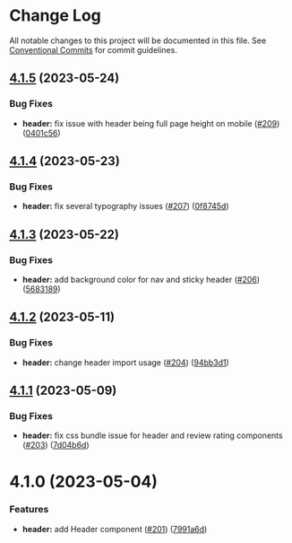 # Change Log

All notable changes to this project will be documented in this file.
See [Conventional Commits](https://conventionalcommits.org) for commit guidelines.

## [4.1.5](https://github.com/hey-car/heycar-uikit/compare/@heycar-uikit/header@4.1.4...@heycar-uikit/header@4.1.5) (2023-05-24)


### Bug Fixes

* **header:** fix issue with header being full page height on mobile ([#209](https://github.com/hey-car/heycar-uikit/issues/209)) ([0401c56](https://github.com/hey-car/heycar-uikit/commit/0401c56f91badc1a1f406ce7b4319ff173cce1b7))





## [4.1.4](https://github.com/hey-car/heycar-uikit/compare/@heycar-uikit/header@4.1.3...@heycar-uikit/header@4.1.4) (2023-05-23)


### Bug Fixes

* **header:** fix several typography issues ([#207](https://github.com/hey-car/heycar-uikit/issues/207)) ([0f8745d](https://github.com/hey-car/heycar-uikit/commit/0f8745df6b7b807edfdaf5aab0ce2b446f64ec72))





## [4.1.3](https://github.com/hey-car/heycar-uikit/compare/@heycar-uikit/header@4.1.2...@heycar-uikit/header@4.1.3) (2023-05-22)


### Bug Fixes

* **header:** add background color for nav and sticky header ([#206](https://github.com/hey-car/heycar-uikit/issues/206)) ([5683189](https://github.com/hey-car/heycar-uikit/commit/56831896bdf14fca11a79940ad084ef8aa40ed8e))





## [4.1.2](https://github.com/hey-car/heycar-uikit/compare/@heycar-uikit/header@4.1.1...@heycar-uikit/header@4.1.2) (2023-05-11)


### Bug Fixes

* **header:** change header import usage ([#204](https://github.com/hey-car/heycar-uikit/issues/204)) ([94bb3d1](https://github.com/hey-car/heycar-uikit/commit/94bb3d15ad5740ff5d199c3ece6099d020e27c81))





## [4.1.1](https://github.com/hey-car/heycar-uikit/compare/@heycar-uikit/header@4.1.0...@heycar-uikit/header@4.1.1) (2023-05-09)


### Bug Fixes

* **header:** fix css bundle issue for header and review rating components ([#203](https://github.com/hey-car/heycar-uikit/issues/203)) ([7d04b6d](https://github.com/hey-car/heycar-uikit/commit/7d04b6dbceaa2c186dfde44de5a404ddfea5873d))





# 4.1.0 (2023-05-04)


### Features

* **header:** add Header component ([#201](https://github.com/hey-car/heycar-uikit/issues/201)) ([7991a6d](https://github.com/hey-car/heycar-uikit/commit/7991a6df262188e9938acc81ad342bdf044d3e88))
